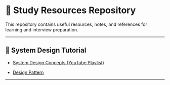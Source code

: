 # 📘 Study Resources Repository

This repository contains useful resources, notes, and references for learning and interview preparation.

---

## 📂 System Design Tutorial

- [System Design Concepts (YouTube Playlist)](https://www.youtube.com/playlist?list=PLqlmRgovKMxtWApmUcuRzR66qabJ-l4SH)

- [Design Pattern](https://www.youtube.com/watch?v=vap9ACtc_tU)
---
